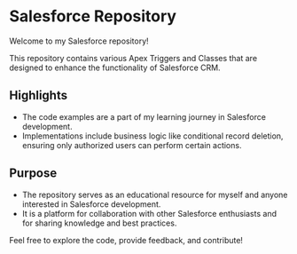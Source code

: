# Salesforce Repository

Welcome to my Salesforce repository!

This repository contains various Apex Triggers and Classes that are designed to enhance the functionality of Salesforce CRM. 

## Highlights

- The code examples are a part of my learning journey in Salesforce development.
- Implementations include business logic like conditional record deletion, ensuring only authorized users can perform certain actions.

## Purpose

- The repository serves as an educational resource for myself and anyone interested in Salesforce development.
- It is a platform for collaboration with other Salesforce enthusiasts and for sharing knowledge and best practices.

Feel free to explore the code, provide feedback, and contribute!

